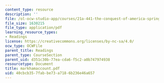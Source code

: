 ```yaml
---
content_type: resource
description: ''
file: /ol-ocw-studio-app/courses/21a-441-the-conquest-of-america-spring-2004/40cbcb357fabbe73a7186b236e46a657_markhamaccount.pdf
file_size: 1630215
file_type: application/pdf
learning_resource_types:
- Readings
license: https://creativecommons.org/licenses/by-nc-sa/4.0/
ocw_type: OCWFile
parent_title: Readings
parent_type: CourseSection
parent_uid: d351c30b-77ea-cda6-f5c2-a0b747974938
resourcetype: Document
title: markhamaccount.pdf
uid: 40cbcb35-7fab-be73-a718-6b236e46a657
---
```

